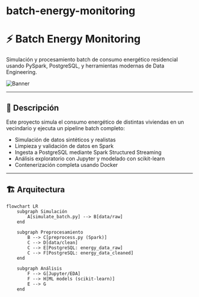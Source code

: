 # batch-energy-monitoring
 # ⚡ Batch Energy Monitoring

Simulación y procesamiento batch de consumo energético residencial usando PySpark, PostgreSQL, y herramientas modernas de Data Engineering.

![Banner](https://raw.githubusercontent.com/TomasFuentesA/batch-energy-monitoring/main/assets/banner_energy.gif)

---

## 📌 Descripción

Este proyecto simula el consumo energético de distintas viviendas en un vecindario y ejecuta un pipeline batch completo:

- Simulación de datos sintéticos y realistas
- Limpieza y validación de datos en Spark
- Ingesta a PostgreSQL mediante Spark Structured Streaming
- Análisis exploratorio con Jupyter y modelado con scikit-learn
- Contenerización completa usando Docker

---

## 🏗️ Arquitectura

```mermaid
flowchart LR
    subgraph Simulación
        A[simulate_batch.py] --> B[data/raw]
    end

    subgraph Preprocesamiento
        B --> C[preprocess.py (Spark)]
        C --> D[data/clean]
        C --> E[PostgreSQL: energy_data_raw]
        C --> F[PostgreSQL: energy_data_cleaned]
    end

    subgraph Análisis
        F --> G[Jupyter/EDA]
        F --> H[ML models (scikit-learn)]
        E --> G
    end
